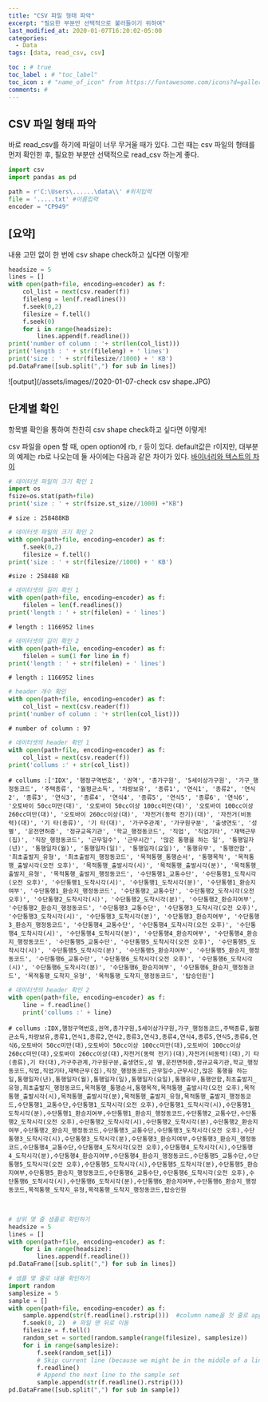 ```yaml
---
title: "CSV 파일 형태 파악"
excerpt: "필요한 부분만 선택적으로 불러들이기 위하여"
last_modified_at: 2020-01-07T16:20:02-05:00
categories:
  - Data
tags: [data, read_csv, csv]

toc : # true
toc_label : # "toc_label"
toc_icon : # "name_of_icon" from https://fontawesome.com/icons?d=gallery&s=solid&m=free
comments: #
---
```




## CSV 파일 형태 파악

바로 read_csv를 하기에 파일이 너무 무거울 때가 있다. 
그런 때는 csv 파일의 형태를 먼저 확인한 후, 필요한 부분만 선택적으로 read_csv 하는게 좋다.


```python
import csv
import pandas as pd
```


```python
path = r'C:\Users\......\data\\' #위치입력
file = '.....txt' #이름입력
encoder = "CP949"
```



## [요약]  
내용 고민 없이 한 번에 csv shape check하고 싶다면 이렇게!

```python
headsize = 5
lines = []
with open(path+file, encoding=encoder) as f:
    col_list = next(csv.reader(f))
    fileleng = len(f.readlines())
    f.seek(0,2)
    filesize = f.tell()
    f.seek(0)
    for i in range(headsize):
        lines.append(f.readline())
print('number of column : '+ str(len(col_list)))
print('length : ' + str(fileleng) + ' lines')
print('size : ' + str(filesize//1000) + ' KB')
pd.DataFrame([sub.split(",") for sub in lines])
```
![output](/assets/images//2020-01-07-check csv shape.JPG)




## 단계별 확인
항목별 확인을 통하여 찬찬히 csv shape check하고 싶다면 이렇게!  

csv 파일을 open 할 때, open option에 rb, r 등이 있다. 
default값은 r이지만, 대부분의 예제는 rb로 나오는데 둘 사이에는 다음과 같은 차이가 있다.
[바이너리와 텍스트의 차이](https://m.blog.naver.com/PostView.nhn?blogId=tipsware&logNo=221353023593&proxyReferer=https%3A%2F%2Fwww.google.com%2F)


```python
# 데이터셋 파일의 크기 확인 1 
import os
fsize=os.stat(path+file)
print('size : ' + str(fsize.st_size//1000) +"KB")
```

    # size : 258488KB



```python
# 데이터셋 파일의 크기 확인 2
with open(path+file, encoding=encoder) as f:
    f.seek(0,2)
    filesize = f.tell()
print('size : ' + str(filesize//1000) + ' KB')
```

    #size : 258488 KB



```python
# 데이터셋의 길이 확인 1
with open(path+file, encoding=encoder) as f:
    filelen = len(f.readlines())
print('length : ' + str(filelen) + ' lines')
```

    # length : 1166952 lines



```python
# 데이터셋의 길이 확인 2
with open(path+file, encoding=encoder) as f:
    filelen = sum(1 for line in f)
print('length : ' + str(filelen) + ' lines')
```

    # length : 1166952 lines



```python
# header 개수 확인
with open(path+file, encoding=encoder) as f:
    col_list = next(csv.reader(f))
print('number of column : '+ str(len(col_list)))
```

    # number of column : 97



```python
# 데이터셋의 header 확인 1
with open(path+file, encoding=encoder) as f:
    col_list = next(csv.reader(f))
print('collums :' + str(col_list))
```

    # collums :['IDX', '행정구역번호', '권역', '총가구원', '5세이상가구원', '가구_행정동코드', '주택종류', '월평균소득', '차량보유', '종류1', '연식1', '종류2', '연식2', '종류3', '연식3', '종류4', '연식4', '종류5', '연식5', '종류6', '연식6', '오토바이 50cc미만(대)', '오토바이 50cc이상 100cc미만(대)', '오토바이 100cc이상 260cc미만(대)', '오토바이 260cc이상(대)', '자전거(동력 전기)(대)', '자전거(비동력)(대)', '기 타(종류)', '기 타(대)', '가구주관계', '가구원구분', '출생연도', '성 별', '운전면허증', '정규교육기관', '학교_행정동코드', '직업', '직업기타', '재택근무(집)', '직장_행정동코드', '근무일수', '근무시간', '많은 통행을 하는 일', '통행일자(년)', '통행일자(월)', '통행일자(일)', '통행일자(요일)', '통행유무', '통행안함', '최초출발지_유형', '최초출발지_행정동코드', '목적통행_통행순서', '통행목적', '목적통행_출발시각(오전 오후)', '목적통행_출발시각(시)', '목적통행_출발시각(분)', '목적통행_출발지_유형', '목적통행_출발지_행정동코드', '수단통행1_교통수단', '수단통행1_도착시각(오전 오후)', '수단통행1_도착시각(시)', '수단통행1_도착시각(분)', '수단통행1_환승지여부', '수단통행1_환승지_행정동코드', '수단통행2_교통수단', '수단통행2_도착시각(오전 오후)', '수단통행2_도착시각(시)', '수단통행2_도착시각(분)', '수단통행2_환승지여부', '수단통행2_환승지_행정동코드', '수단통행3_교통수단', '수단통행3_도착시각(오전 오후)', '수단통행3_도착시각(시)', '수단통행3_도착시각(분)', '수단통행3_환승지여부', '수단통행3_환승지_행정동코드', '수단통행4_교통수단', '수단통행4_도착시각(오전 오후)', '수단통행4_도착시각(시)', '수단통행4_도착시각(분)', '수단통행4_환승지여부', '수단통행4_환승지_행정동코드', '수단통행5_교통수단', '수단통행5_도착시각(오전 오후)', '수단통행5_도착시각(시)', '수단통행5_도착시각(분)', '수단통행5_환승지여부', '수단통행5_환승지_행정동코드', '수단통행6_교통수단', '수단통행6_도착시각(오전 오후)', '수단통행6_도착시각(시)', '수단통행6_도착시각(분)', '수단통행6_환승지여부', '수단통행6_환승지_행정동코드', '목적통행_도착지_유형', '목적통행_도착지_행정동코드', '탑승인원']



```python
# 데이터셋의 header 확인 2
with open(path+file, encoding=encoder) as f:
    line = f.readline()
    print('collums :' + line)
```

    # collums :IDX,행정구역번호,권역,총가구원,5세이상가구원,가구_행정동코드,주택종류,월평균소득,차량보유,종류1,연식1,종류2,연식2,종류3,연식3,종류4,연식4,종류5,연식5,종류6,연식6,오토바이 50cc미만(대),오토바이 50cc이상 100cc미만(대),오토바이 100cc이상 260cc미만(대),오토바이 260cc이상(대),자전거(동력 전기)(대),자전거(비동력)(대),기 타(종류),기 타(대),가구주관계,가구원구분,출생연도,성 별,운전면허증,정규교육기관,학교_행정동코드,직업,직업기타,재택근무(집),직장_행정동코드,근무일수,근무시간,많은 통행을 하는 일,통행일자(년),통행일자(월),통행일자(일),통행일자(요일),통행유무,통행안함,최초출발지_유형,최초출발지_행정동코드,목적통행_통행순서,통행목적,목적통행_출발시각(오전 오후),목적통행_출발시각(시),목적통행_출발시각(분),목적통행_출발지_유형,목적통행_출발지_행정동코드,수단통행1_교통수단,수단통행1_도착시각(오전 오후),수단통행1_도착시각(시),수단통행1_도착시각(분),수단통행1_환승지여부,수단통행1_환승지_행정동코드,수단통행2_교통수단,수단통행2_도착시각(오전 오후),수단통행2_도착시각(시),수단통행2_도착시각(분),수단통행2_환승지여부,수단통행2_환승지_행정동코드,수단통행3_교통수단,수단통행3_도착시각(오전 오후),수단통행3_도착시각(시),수단통행3_도착시각(분),수단통행3_환승지여부,수단통행3_환승지_행정동코드,수단통행4_교통수단,수단통행4_도착시각(오전 오후),수단통행4_도착시각(시),수단통행4_도착시각(분),수단통행4_환승지여부,수단통행4_환승지_행정동코드,수단통행5_교통수단,수단통행5_도착시각(오전 오후),수단통행5_도착시각(시),수단통행5_도착시각(분),수단통행5_환승지여부,수단통행5_환승지_행정동코드,수단통행6_교통수단,수단통행6_도착시각(오전 오후),수단통행6_도착시각(시),수단통행6_도착시각(분),수단통행6_환승지여부,수단통행6_환승지_행정동코드,목적통행_도착지_유형,목적통행_도착지_행정동코드,탑승인원


​    


```python
# 상위 몇 줄 샘플로 확인하기
headsize = 5
lines = []
with open(path+file, encoding=encoder) as f:
    for i in range(headsize):
        lines.append(f.readline()) 
pd.DataFrame([sub.split(",") for sub in lines])
```


```python
# 샘플 몇 줄로 내용 확인하기
import random
samplesize = 5
sample = []
with open(path+file, encoding=encoder) as f:
    sample.append(str(f.readline().rstrip()))  #column name을 첫 줄로 append
    f.seek(0, 2)  # 파일 맨 뒤로 이동
    filesize = f.tell()
    random_set = sorted(random.sample(range(filesize), samplesize))
    for i in range(samplesize):
        f.seek(random_set[i])
        # Skip current line (because we might be in the middle of a line) 
        f.readline()
        # Append the next line to the sample set 
        sample.append(str(f.readline().rstrip()))
pd.DataFrame([sub.split(",") for sub in sample])
```

